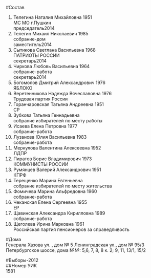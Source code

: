 #Состав  
1. Телегина Наталия Михайловна 1951  
    МС МО г.Пушкин  
    председатель2014  
2. Телегин Михаил Николаевич 1985  
    собрание-дом  
    заместитель2014  
3. Сытикова Светлана Васильевна 1968  
    ПАТРИОТЫ РОССИИ  
    секретарь2014  
4. Чиркова Любовь Васильевна 1964  
    собрание-работа  
    секретарь2014  
5. Богомолов Дмитрий Александрович 1976  
    ЯБЛОКО  
6. Веретенникова Надежда Вячеславовна 1976  
    Трудовая партия России  
7. Горанчаровская Татьяна Андреевна 1951  
    СР  
8. Зубкова Татьяна Геннадьевна  
    собрание избирателей по месту работы  
9. Исаева Елена Петровна 1977  
    собрание-работа  
10. Лузанова Юлия Васильевна 1983  
    собрание-работа  
11. Меркулова Валентина Алексеевна 1952  
    ЛДПР  
12. Пиратов Борис Владимирович 1973  
    КОММУНИСТЫ РОССИИ  
13. Румянцев Валерий Александрович 1951  
    КПРФ  
14. Терещенко Марина Евгеньевна  
    собрание избирателей по месту жительства  
15. Фомичева Марина Альфредовна 1960  
    собрание-работа  
16. Чеканская Елена Сергеевна 1955  
    ЕР  
17. Щавинская Александра Кирилловна 1989  
    собрание-работа  
18. Щеголева Ирина Марковна 1961  
    Российская партия пенсионеров за справедливость  
  
#Дома  
Генерала Хазова ул. , дом № 5 Ленинградская ул., дом № 95/3 Петербургское шоссе, дома №№: 5,6, 7, 8, 8 к. 2; 9, 11, 13/1, 15/2  
  
#Выборы-2012  
##Номер УИК  
1581  
